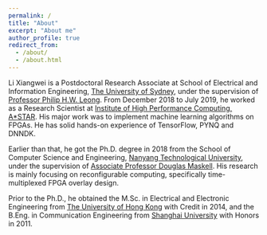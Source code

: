```yaml
---
permalink: /
title: "About"
excerpt: "About me"
author_profile: true
redirect_from: 
  - /about/
  - /about.html
---
```


Li Xiangwei is a Postdoctoral Research Associate at School of Electrical and Information Engineering, [The University of Sydney](https://sydney.edu.au/), under the supervision of [Professor Philip H.W. Leong](https://sydney.edu.au/engineering/people/philip.leong.php). From December 2018 to July 2019, he worked as a Research Scientist at [Institute of High Performance Computing, A*STAR](https://www.a-star.edu.sg/ihpc). His major work was to implement machine learning algorithms on FPGAs. He has solid hands-on experience of TensorFlow, PYNQ and DNNDK. 

Earlier than that, he got the Ph.D. degree in 2018 from the School of Computer Science and Engineering, [Nanyang Technological University](https://www.ntu.edu.sg/Pages/home.aspx), under the supervision of [Associate Professor Douglas Maskell](http://research.ntu.edu.sg/expertise/academicprofile/pages/StaffProfile.aspx?ST_EMAILID=ASDOUGLAS). His research is mainly focusing on reconfigurable computing, specifically time-multiplexed FPGA overlay design. 

Prior to the Ph.D., he obtained the M.Sc. in Electrical and Electronic Engineering from [The University of Hong Kong](https://www.hku.hk/) with Credit in 2014, and the B.Eng. in Communication Engineering from [Shanghai University](http://en.shu.edu.cn/) with Honors in 2011. 
